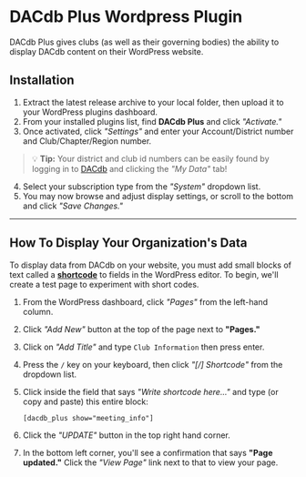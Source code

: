 # DACdb Plus Wordpress Plugin

DACdb Plus gives clubs (as well as their governing bodies) the ability to display DACdb content on their WordPress website.

## Installation

1. Extract the latest release archive to your local folder, then upload it to your WordPress plugins dashboard.
2. From your installed plugins list, find **DACdb Plus** and click *"Activate."*
3. Once activated, click *"Settings"* and enter your Account/District number and Club/Chapter/Region number.

> :bulb: **Tip:** Your district and club id numbers can be easily found by logging in to [DACdb](https://dacdb.com/) and clicking the *"My Data"* tab!

4. Select your subscription type from the *"System"* dropdown list.
5. You may now browse and adjust display settings, or scroll to the bottom and click *"Save Changes."*

---

## How To Display Your Organization's Data

To display data from DACdb on your website, you must add small blocks of text called a **[shortcode](https://wordpress.com/support/wordpress-editor/blocks/shortcode-block/ "Click to learn more about WordPress shortcodes.")** to fields in the WordPress editor. To begin, we'll create a test page to experiment with short codes.

1. From the WordPress dashboard, click *"Pages"* from the left-hand column.
2. Click *"Add New"* button at the top of the page next to **"Pages."**
3. Click on *"Add Title"* and type `Club Information` then press enter.
4. Press the `/` key on your keyboard, then click *"[/] Shortcode"* from the dropdown list.
5. Click inside the field that says *"Write shortcode here..."* and type (or copy and paste) this entire block:

    ```text
    [dacdb_plus show="meeting_info"]
    ```

6. Click the *"UPDATE"* button in the top right hand corner.
7. In the bottom left corner, you'll see a confirmation that says **"Page updated."** Click the *"View Page"* link next to that to view your page.
